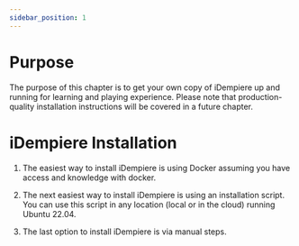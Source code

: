 ```yaml
---
sidebar_position: 1
---
```

# Purpose

The purpose of this chapter is to get your own copy of iDempiere up and running for learning and playing experience. Please note that production-quality installation instructions will be covered in a future chapter.

# iDempiere Installation

1. The easiest way to install iDempiere is using Docker assuming you have access and knowledge with docker.

2. The next easiest way to install iDempiere is using an installation script. You can use this script in any location (local or in the cloud) running Ubuntu 22.04.

3. The last option to install iDempiere is via manual steps.
